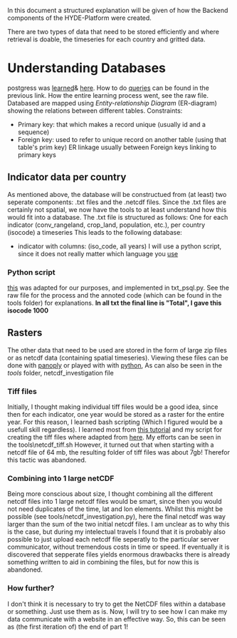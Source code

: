 In this document a structured explanation will be given of how the Backend components of the HYDE-Platform were created. 

There are two types of data that need to be stored efficiently and where retrieval is doable, the timeseries for each country and gritted data. 

# Understanding Databases
postgress was [learned](https://www.digitalocean.com/community/tutorials/how-to-install-and-use-postgresql-on-ubuntu-20-04)& [here](https://docs.qgis.org/3.28/en/docs/training_manual/). How to do [queries](https://www.digitalocean.com/community/tutorials/introduction-to-queries-postgresql) can be found in the previous link. How the entire learning process went, see the raw file. 
Databased are mapped using *Entity-relationship Diagram* (ER-diagram) showing the relations between different tables.
Constraints: 
- Primary key: that which makes a record unique (usually id and a sequence)
- Foreign key: used to refer to unique record on another table (using that table's prim key) ER linkage usually between Foreign keys linking to primary keys

## Indicator data per country
As mentioned above, the database will be constructued from (at least) two seperate components: .txt files and the .netcdf files. Since the .txt files are certainly not spatial, we now have the tools to at least understand how this would fit into a database. 
The .txt file is structured as follows:
One for each indicator (conv_rangeland, crop_land, population, etc.), per country (isocode) a timeseries
This leads to the following database:
- indicator with columns: (iso_code, all years)
I will use a python script, since it does not really matter which language you [use](https://stackoverflow.com/questions/2168045/which-language-to-use-for-scripting-postgresql)

### Python script
[this](https://www.postgresqltutorial.com/postgresql-python/) was adapted for our purposes, and implemented in txt_psql.py. See the raw file for the process and the annoted code (which can be found in the tools folder) for explanations.
**In all txt the final line is "Total", I gave this isocode 1000**

## Rasters
The other data that need to be used are stored in the form of large zip files or as netcdf data (containing spatial timeseries).
Viewing these files can be done with [panoply](https://www.giss.nasa.gov/tools/panoply/)
or played with with [python](https://opensourceoptions.com/blog/intro-to-netcdf-with-python-netcdf4/), As can also be seen in the *tools* folder, netcdf_investigation file

### Tiff files
Initially, I thought making individual tiff files would be a good idea, since then for each indicator, one year would be stored as a raster for the entire year.
For this reason, I learned bash scripting (Which I figured would be a usefull skill regardless). I learned most from [this tutorial](https://www.freecodecamp.org/news/bash-scripting-tutorial-linux-shell-script-and-command-line-for-beginners/) and my script for creating the tiff files where adapted from [here](https://medium.com/@royalosyin/export-a-netcdf-data-as-a-time-series-of-geotiff-images-f8effe78d1b3). My efforts can be seen in the tools\netcdf_tiff.sh
However, it turned out that when starting with a netcdf file of 64 mb, the resulting folder of tiff files was about 7gb! Therefor this tactic was abandoned.

### Combining into 1 large netCDF
Being more conscious about size, I thought combining all the different netcdf files into 1 large netcdf files would be smart, since then you would not need duplicates of the time, lat and lon elements. Whilst this might be possible (see tools/netcdf_investigation.py), here the final netcdf was way larger than the sum of the two initial netcdf files. I am unclear as to why this is the case, but during my intelectual travels I found that it is probably also possible to just upload each netcdf file seperatly to the particular server communicator, without tremendous costs in time or speed. If eventually it is discovered that sepperate files yields enormous drawbacks there is already something written to aid in combining the files, but for now this is abandoned.

### How further?

I don't think it is necessary to try to get the NetCDF files within a database or something. Just use them as is.
Now, I will try to see how I can make my data communicate with a website in an effective way. So, this can be seen as (the first iteration of) the end of part 1!
